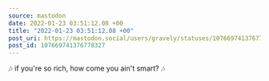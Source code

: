 ```yaml
---
source: mastodon
date: 2022-01-23 03:51:12.08 +00
title: "2022-01-23 03:51:12.08 +00"
post_uri: https://mastodon.social/users/gravely/statuses/107669741376778327
post_id: 107669741376778327
---
```

🎶 if you're so rich, how come you ain't smart? 🎶


